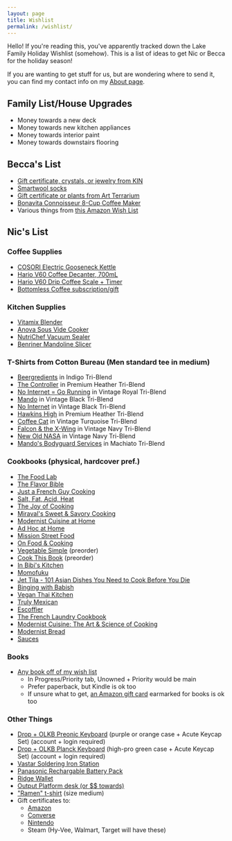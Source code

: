 ```yaml
---
layout: page
title: Wishlist
permalink: /wishlist/
---
```


Hello! If you're reading this, you've apparently tracked down the Lake Family Holiday Wishlist (somehow). This is a list of ideas to get Nic or Becca for the holiday season!

If you are wanting to get stuff for us, but are wondering where to send it, you can find my contact info on my [About page](http://niclake.me/about/).

## Family List/House Upgrades

- Money towards a new deck
- Money towards new kitchen appliances
- Money towards interior paint
- Money towards downstairs flooring

## Becca's List

- [Gift certificate, crystals, or jewelry from KIN](https://kindsm.com/)
- [Smartwool socks](https://amzn.to/2qK54Q8)
- [Gift certificate or plants from Art Terrarium](https://artterrarium.com/)
- [Bonavita Connoisseur 8-Cup Coffee Maker](https://amzn.to/311HfTg)
- Various things from [this Amazon Wish List](https://www.amazon.com/hz/wishlist/ls/1KI7GH0R68MTX?ref_=wl_share)

## Nic's List

### Coffee Supplies

- [COSORI Electric Gooseneck Kettle](https://amzn.to/3lBphik)
- [Hario V60 Coffee Decanter, 700mL](https://amzn.to/3nHwu1U)
- [Hario V60 Drip Coffee Scale + Timer](https://amzn.to/3jKxgZM)
- [Bottomless Coffee subscription/gift](https://www.bottomless.com/gifts)

### Kitchen Supplies

- [Vitamix Blender](https://amzn.to/33PKnTY)
- [Anova Sous Vide Cooker](https://amzn.to/36QjMIp)
- [NutriChef Vacuum Sealer](https://amzn.to/3jPhWv9)
- [Benriner Mandoline Slicer](https://amzn.to/30UCbA4)

### T-Shirts from Cotton Bureau (Men standard tee in medium)

- [Beergredients](https://cottonbureau.com/products/beergredients#/6547751/tee-men-standard-tee-indigo-tri-blend-s) in Indigo Tri-Blend
- [The Controller](https://cottonbureau.com/products/the-controller#/1959058/tee-men-standard-tee-premium-heather-tri-blend-s) in Premium Heather Tri-Blend
- [No Internet = Go Running](https://cottonbureau.com/products/no-internet-go-running-white-edition#/1523854/tee-men-standard-tee-vintage-royal-tri-blend-s) in Vintage Royal Tri-Blend
- [Mando](https://cottonbureau.com/products/mando-2#/6476595/tee-men-standard-tee-vintage-black-tri-blend-s) in Vintage Black Tri-Blend
- [No Internet](https://cottonbureau.com/products/no-internet#/1911686/tee-men-standard-tee-vintage-black-tri-blend-s) in Vintage Black Tri-Blend
- [Hawkins High](https://cottonbureau.com/products/hawkins-high#/1856676/tee-men-standard-tee-premium-heather-tri-blend-s) in Premium Heather Tri-Blend
- [Coffee Cat](https://cottonbureau.com/products/coffee-cat#/4230439/tee-men-standard-tee-vintage-turquoise-tri-blend-s) in Vintage Turquoise Tri-Blend
- [Falcon & the X-Wing](https://cottonbureau.com/products/falcon-the-x-wing#/1448665/tee-men-standard-tee-vintage-navy-tri-blend-s) in Vintage Navy Tri-Blend
- [New Old NASA](https://cottonbureau.com/products/new-old-nasa#/5587877/tee-men-standard-tee-vintage-navy-tri-blend-s) in Vintage Navy Tri-Blend
- [Mando's Bodyguard Services](https://cottonbureau.com/products/mandos-bodyguard-services#/5868683/tee-men-standard-tee-vintage-black-tri-blend-s) in Machiato Tri-Blend

### Cookbooks (physical, hardcover pref.)

- [The Food Lab](https://amzn.to/3dU1aJ4)
- [The Flavor Bible](https://amzn.to/3oqcUYq)
- [Just a French Guy Cooking](https://amzn.to/34MpSqv)
- [Salt, Fat, Acid, Heat](https://amzn.to/3e8wuUF)
- [The Joy of Cooking](https://amzn.to/3jv9Syo)
- [Miraval's Sweet & Savory Cooking](https://amzn.to/37GyNNt)
- [Modernist Cuisine at Home](https://amzn.to/3jrm3w7)
- [Ad Hoc at Home](https://amzn.to/37GAk6b)
- [Mission Street Food](https://amzn.to/3jnVYOE)
- [On Food & Cooking](https://amzn.to/2FYXclT)
- [Vegetable Simple](https://amzn.to/34rm1QD) (preorder)
- [Cook This Book](https://amzn.to/31JqVH1) (preorder)
- [In Bibi's Kitchen](https://amzn.to/3iN0DcD)
- [Momofuku](https://amzn.to/2FpGaNy)
- [Jet Tila - 101 Asian Dishes You Need to Cook Before You Die](https://amzn.to/36Vx85Z)
- [Binging with Babish](https://amzn.to/3lA1yil)
- [Vegan Thai Kitchen](https://amzn.to/2GSJSzu)
- [Truly Mexican](https://amzn.to/3nD7Rnh)
- [Escoffier](https://amzn.to/3oryAUk)
- [The French Laundry Cookbook](https://amzn.to/3kv4v3L)
- [Modernist Cuisine: The Art & Science of Cooking](https://amzn.to/2HxA12n)
- [Modernist Bread](https://amzn.to/3oo2Y1D)
- [Sauces](https://amzn.to/2TmfuR2)

### Books

- [Any book off of my wish list](https://docs.google.com/spreadsheets/d/1-1PcHF6xzFKTaTvxnfjm6bVgo4pd5yIr3nbxsbckoFo/edit?usp=sharing)
	- In Progress/Priority tab, Unowned + Priority would be main
	- Prefer paperback, but Kindle is ok too
  - If unsure what to get, [an Amazon gift card](https://www.amazon.com/gift-cards/b?ie=UTF8&node=2238192011) earmarked for books is ok too

### Other Things

- [Drop + OLKB Preonic Keyboard](https://drop.com/buy/preonic-mechanical-keyboard) (purple or orange case + Acute Keycap Set) (account + login required)
- [Drop + OLKB Planck Keyboard](https://drop.com/buy/planck-mechanical-keyboard) (high-pro green case + Acute Keycap Set) (account + login required)
- [Vastar Soldering Iron Station](https://amzn.to/34JEoPL)
- [Panasonic Rechargable Battery Pack](https://amzn.to/30QYuGI)
- [Ridge Wallet](https://www.ridgewallet.com/collections/all-wallets)
- [Output Platform desk (or $$ towards)](https://output.com/products/platform)
- ["Ramen" t-shirt](https://store.dftba.com/collections/alex-french-guy-cooking/products/ramen-shirt) (size medium)
- Gift certificates to:
	- [Amazon](https://www.amazon.com/gift-cards/b?ie=UTF8&node=2238192011)
	- [Converse](https://www.converse.com/c/gift-cards)
	- [Nintendo](https://www.nintendo.com/giftcards)
	- Steam (Hy-Vee, Walmart, Target will have these)
